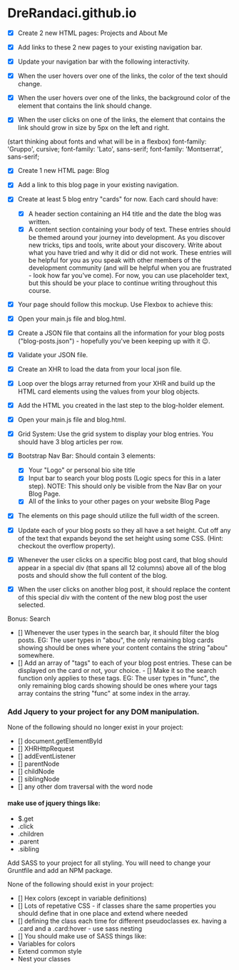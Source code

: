 # DreRandaci.github.io

- [x] Create 2 new HTML pages: Projects and About Me
- [x] Add links to these 2 new pages to your existing navigation bar.
- [x] Update your navigation bar with the following interactivity.

- [x] When the user hovers over one of the links, the color of the text should change.
- [x] When the user hovers over one of the links, the background color of the element that contains the link should change.
- [x] When the user clicks on one of the links, the element that contains the link should grow in size by 5px on the left and right.

(start thinking about fonts and what will be in a flexbox)
	font-family: 'Gruppo', cursive;
	font-family: 'Lato', sans-serif;
	font-family: 'Montserrat', sans-serif;

- [x] Create 1 new HTML page: Blog
- [x] Add a link to this blog page in your existing navigation.
- [x] Create at least 5 blog entry "cards" for now. Each card should have:
	- [x] A header section containing an H4 title and the date the blog was written.
    - [x] A content section containing your body of text. These entries should be themed around your journey into development. As you discover new tricks, tips and tools, write about your discovery. Write about what you have tried and why it did or did not work. These entries will be helpful for you as you speak with other members of the development community (and will be helpful when you are frustrated - look how far you've come). For now, you can use placeholder text, but this should be your place to continue writing throughout this course.
- [x] Your page should follow this mockup. Use Flexbox to achieve this: 

- [x] Open your main.js file and blog.html.
- [x] Create a JSON file that contains all the information for your blog posts ("blog-posts.json") - hopefully you've been keeping up with it 😉. 
- [x] Validate your JSON file.
- [x] Create an XHR to load the data from your local json file.
- [x] Loop over the blogs array returned from your XHR and build up the HTML card elements using the values from your blog objects.
- [x] Add the HTML you created in the last step to the blog-holder element.

- [x] Open your main.js file and blog.html.

- [x] Grid System: Use the grid system to display your blog entries. You should have 3 blog articles per row.

- [x] Bootstrap Nav Bar: Should contain 3 elements:
	- [x] Your "Logo" or personal bio site title
	- [x] Input bar to search your blog posts (Logic specs for this in a later step). NOTE: This should only be visible from the Nav Bar on your Blog Page.
	- [x] All of the links to your other pages on your website
	Blog Page

- [x] The elements on this page should utilize the full width of the screen.
- [x] Update each of your blog posts so they all have a set height. Cut off any of the text that expands beyond the set height using some CSS. (Hint: checkout the overflow property).
- [x] Whenever the user clicks on a specific blog post card, that blog should appear in a special div (that spans all 12 columns) above all of the blog posts and should show the full content of the blog. 
- [x] When the user clicks on another blog post, it should replace the content of this special div with the content of the new blog post the user selected.

Bonus: Search

- [] Whenever the user types in the search bar, it should filter the blog posts. EG: The user types in "abou", the only remaining blog cards showing should be ones where your content contains the string "abou" somewhere.
- [] Add an array of "tags" to each of your blog post entries. These can be displayed on the card or not, your choice. - [] Make it so the search function only applies to these tags. EG: The user types in "func", the only remaining blog cards showing should be ones where your tags array contains the string "func" at some index in the array.

### Add Jquery to your project for any DOM manipulation.

None of the following should no longer exist in your project:

- [] document.getElementById
- [] XHRHttpRequest
- [] addEventListener
- [] parentNode
- [] childNode
- [] siblingNode
- [] any other dom traversal with the word node

#### make use of jquery things like:
- $.get
- .click
- .children
- .parent
- .sibling

Add SASS to your project for all styling. You will need to change your Gruntfile and add an NPM package.

None of the following should exist in your project:

- [] Hex colors (except in variable definitions)
- [] Lots of repetative CSS - if classes share the same properties you should define that in one place and extend where needed
- [] defining the class each time for different pseudoclasses ex. having a .card and a .card:hover - use sass nesting
- [] You should make use of SASS things like:
- Variables for colors
- Extend common style
- Nest your classes
